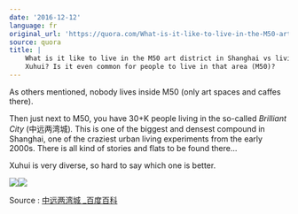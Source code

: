 ```yaml
---
date: '2016-12-12'
language: fr
original_url: 'https://quora.com/What-is-it-like-to-live-in-the-M50-art-district-in-Shanghai-vs-living-in-Xuhui-Is-it-even-common-for-people-to-live-in-that-area-M50/answer/Clément-Renaud'
source: quora
title: |
    What is it like to live in the M50 art district in Shanghai vs living in
    Xuhui? Is it even common for people to live in that area (M50)?
---
```


As others mentioned, nobody lives inside M50 (only art spaces and caffes
there).

Then just next to M50, you have 30+K people living in the so-called
*Brilliant City* (中远两湾城)*.* This is one of the biggest and densest
compound in Shanghai, one of the craziest urban living experiments from
the early 2000s. There is all kind of stories and flats to be found
there...

Xuhui is very diverse, so hard to say which one is better.

![](/{{site.base_url}}/img/quora/main-qimg-a67a83fc2b16f07c9a1ea05b966aee79-c.png)![](/{{site.base_url}}/img/quora/main-qimg-80b0a7085e1513cc3b93142b37533e34.png)

Source : [中远两湾城 _百度百科](http://baike.baidu.com/view/3577342.htm)
